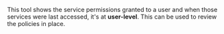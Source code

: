 This tool shows the service permissions granted to a user and when those services were last accessed, it's at **user-level**. This can be used to review the policies in place.